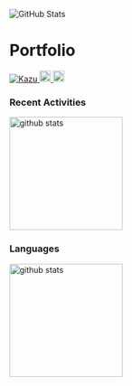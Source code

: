 ![GitHub Stats](https://your-vercel-app.vercel.app/api?username=kujiKazuaki&show_icons=true&count_private=true&force_cache_clear=true)

# Portfolio

<p align="left">
  <a href="https://github.com/Kazu-K0032/Kazu">
    <img src="https://komarev.com/ghpvc/?username=Kazu" alt="Kazu" />
  </a>
  <a href="http://qiita.com/Cookie_Iwate">
    <img height="20" src="https://qiita-badge.apiapi.app/s/yutkat/posts.svg" />
  </a> 
  <a href="http://qiita.com/Cookie_Iwate">
    <img height="20" src="https://qiita-badge.apiapi.app/s/Cookie_Iwate/contributions.svg" />
  </a>               
</p>

### Recent Activities

<p align="left">
  <a href="https://github.com/anuraghazra/github-readme-stats">
    <img alt="github stats" height="200" src="https://github-readme-stats-zeta-ten-73.vercel.app/api?username=Kazu-K0032" />
  </a>
</p>

### Languages

<p align="left">
  <a href="https://github.com/anuraghazra/github-readme-stats">
    <img alt="github stats" height="200" src="https://github-readme-stats-zeta-ten-73.vercel.app/api/top-langs/?username=Kazu-K0032&layout=compact" />
  </a>
</p>
